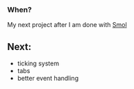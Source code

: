 ### When?
My next project after I am done with [Smol](https://github.com/mikolaszko/smol)


## Next:
- ticking system
- tabs
- better event handling
